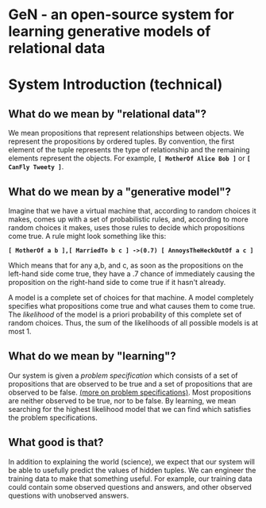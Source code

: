 # GeN - an open-source system for learning generative models of relational data #
# System Introduction (technical) #

## What do we mean by "relational data"? ##
We mean propositions that represent relationships between objects.   We represent the propositions by ordered tuples.   By convention, the first element of the tuple represents the type of relationship and the remaining elements represent the objects.  For example, **`[ MotherOf Alice Bob ]`** or **`[ CanFly Tweety ]`**.

## What do we mean by a "generative model"? ##
Imagine that we have a virtual machine that, according to random choices it makes, comes up with a set of probabilistic rules, and, according to more random choices it makes, uses those rules to decide which propositions come true.   A rule might look something like this:

**`[ MotherOf a b ],[ MarriedTo b c ] ->(0.7) [ AnnoysTheHeckOutOf a c ]`**

Which means that for any a,b, and c, as soon as the propositions on the left-hand side come true, they have a .7 chance of immediately causing the proposition on the right-hand side to come true if it hasn't already.

A model is a complete set of choices for that machine.  A model completely specifies what propositions come true and what causes them to come true.  The _likelihood_ of the model is a priori probability of this complete set of random choices. Thus, the sum of the likelihoods of all possible models is at most 1.

## What do we mean by "learning"? ##
Our system is given a _problem specification_ which consists of a set of propositions that are observed to be true and a set of propositions that are observed to be false.  [(more on problem specifications)](Spec.md).  Most propositions are neither observed to be true, nor to be false.   By learning, we mean searching for the highest likelihood model that we can find which satisfies the problem specifications.

## What good is that? ##
In addition to explaining the world (science), we expect that our system will be able to usefully predict the values of hidden tuples.  We can engineer the training data to make that something useful.  For example, our training data could contain some observed questions and answers, and other observed questions with unobserved answers.







